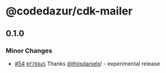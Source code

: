 # @codedazur/cdk-mailer

## 0.1.0

### Minor Changes

- [#54](https://github.com/codedazur/toolkit/pull/54) [`0f769a5`](https://github.com/codedazur/toolkit/commit/0f769a52cb2e0bdc0fe8f22294215a7b851588ac) Thanks [@thijsdaniels](https://github.com/thijsdaniels)! - experimental release

